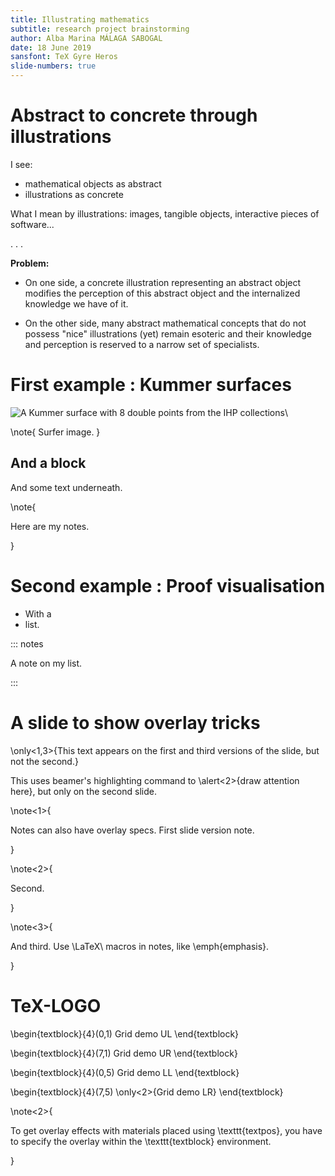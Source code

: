 ```yaml
---
title: Illustrating mathematics
subtitle: research project brainstorming
author: Alba Marina MÁLAGA SABOGAL
date: 18 June 2019
sansfont: TeX Gyre Heros
slide-numbers: true
---
```


# Abstract to concrete through illustrations

I see:

- mathematical objects as abstract
- illustrations as concrete

What I mean by illustrations: images, tangible objects, interactive pieces of software...

. . .

**Problem:**

- On one side, a concrete illustration representing an abstract object modifies the perception of this abstract object and the internalized knowledge we have of it.

- On the other side, many abstract mathematical concepts that do not possess "nice" illustrations (yet) remain esoteric and their knowledge and perception is reserved to a narrow set of specialists. 

# First example : Kummer surfaces

![A Kummer surface with 8 double points from the IHP collections](../media/kummer-8.jpg)\

\note{
Surfer image.
}

## And a block

And some text underneath.


\note{

Here are my notes.

}

# Second example : Proof visualisation

- With a
- list.

::: notes

A note on my list.

:::

# A slide to show overlay tricks

\only<1,3>{This text appears on the first and third versions of the slide, but not the second.}

This uses beamer's highlighting command to \alert<2>{draw attention here}, but only on the second slide.

\note<1>{

Notes can also have overlay specs. First slide version note.

}

\note<2>{

Second.

}

\note<3>{

And third. Use \LaTeX\ macros in notes, like \emph{emphasis}.

}

# TeX-LOGO

\begin{textblock}{4}(0,1)
Grid demo UL
\end{textblock}

\begin{textblock}{4}(7,1)
Grid demo UR
\end{textblock}

\begin{textblock}{4}(0,5)
Grid demo LL
\end{textblock}

\begin{textblock}{4}(7,5)
\only<2>{Grid demo LR}
\end{textblock}

\note<2>{

To get overlay effects with materials placed using \texttt{textpos}, you have to specify the overlay within the \texttt{textblock} environment.

}
